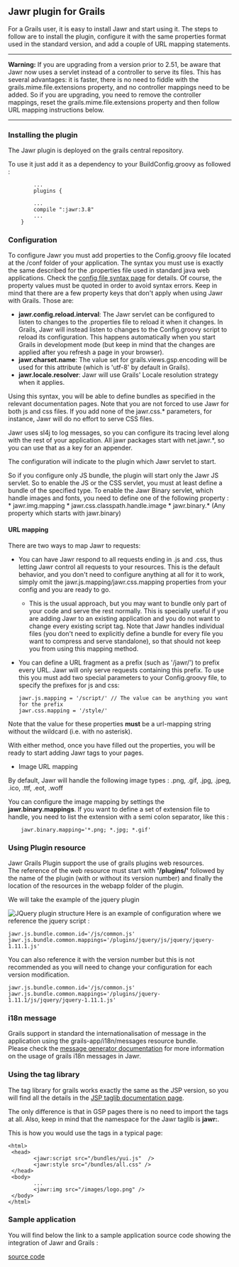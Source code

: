 Jawr plugin for Grails
----------------------

For a Grails user, it is easy to install Jawr and start using it. The
steps to follow are to install the plugin, configure it with the same
properties format used in the standard version, and add a couple of URL
mapping statements.

------------------------------------------------------------------------

**Warning:** If you are upgrading from a version prior to 2.51, be aware
that Jawr now uses a servlet instead of a controller to serve its files.
This has several advantages: it is faster, there is no need to fiddle
with the grails.mime.file.extensions property, and no controller
mappings need to be added. So if you are upgrading, you need to remove
the controller mappings, reset the grails.mime.file.extensions property
and then follow URL mapping instructions below.

------------------------------------------------------------------------

### Installing the plugin

The Jawr plugin is deployed on the grails central repository.

To use it just add it as a dependency to your BuildConfig.groovy as
followed :

            
            ...
            plugins {
            
            ...
            compile ":jawr:3.8"
            ...
        }


### Configuration

To configure Jawr you must add properties to the Config.groovy file
located at the /conf folder of your application. The syntax you must use
is exactly the same described for the .properties file used in standard
java web applications. Check the [config file syntax
page](../docs/descriptor_syntax.html) for details. Of course, the
property values must be quoted in order to avoid syntax errors. Keep in
mind that there are a few property keys that don't apply when using Jawr
with Grails. Those are:

-   **jawr.config.reload.interval**: The Jawr servlet can be configured
    to listen to changes to the .properties file to reload it when
    it changes. In Grails, Jawr will instead listen to changes to the
    Config.groovy script to reload its configuration. This happens
    automatically when you start Grails in development mode (but keep in
    mind that the changes are applied after you refresh a page in
    your browser).
-   **jawr.charset.name**: The value set for grails.views.gsp.encoding
    will be used for this attribute (which is 'utf-8' by default
    in Grails).
-   **jawr.locale.resolver**: Jawr will use Grails' Locale resolution
    strategy when it applies.

Using this syntax, you will be able to define bundles as specified in
the relevant documentation pages. Note that you are not forced to use
Jawr for both js and css files. If you add none of the jawr.css.\*
parameters, for instance, Jawr will do no effort to serve CSS files.

Jawr uses sl4j to log messages, so you can configure its tracing level
along with the rest of your application. All jawr packages start with
net.jawr.\*, so you can use that as a key for an appender.

The configuration will indicate to the plugin which Jawr servlet to
start.

So if you configure only JS bundle, the plugin will start only the Jawr
JS servlet. So to enable the JS or the CSS servlet, you must at least
define a bundle of the specified type. To enable the Jawr Binary
servlet, which handle images and fonts, you need to define one of the
following property : \* jawr.img.mapping \*
jawr.css.classpath.handle.image \* jawr.binary.\* (Any property which
starts with jawr.binary)


#### URL mapping

There are two ways to map Jawr to requests:

-   You can have Jawr respond to all requests ending in .js and .css,
    thus letting Jawr control all requests to your resources. This is
    the default behavior, and you don't need to configure anything at
    all for it to work, simply omit the jawr.js.mapping/jawr.css.mapping
    properties from your config and you are ready to go.
    -   This is the usual approach, but you may want to bundle only part
        of your code and serve the rest normally. This is specially
        useful if you are adding Jawr to an existing application and you
        do not want to change every existing script tag. Note that Jawr
        handles individual files (you don't need to explicitly define a
        bundle for every file you want to compress and serve
        standalone), so that should not keep you from using this
        mapping method.
-   You can define a URL fragment as a prefix (such as '/jawr/') to
    prefix every URL. Jawr will only serve requests containing
    this prefix. To use this you must add two special parameters to your
    Config.groovy file, to specify the prefixes for js and css:

        jawr.js.mapping = '/script/' // The value can be anything you want for the prefix
        jawr.css.mapping = '/style/'


   Note that the value for these properties **must** be a url-mapping
    string without the wildcard (i.e. with no asterisk).

   With either method, once you have filled out the properties, you
    will be ready to start adding Jawr tags to your pages.

-   Image URL mapping

   By default, Jawr will handle the following image types : .png, .gif,
    .jpg, .jpeg, .ico, .ttf, .eot, .woff

   You can configure the image mapping by settings the
    **jawr.binary.mappings**. If you want to define a set of extension
    file to handle, you need to list the extension with a semi colon
    separator, like this :


        jawr.binary.mapping='*.png; *.jpg; *.gif'


### Using Plugin resource

Jawr Grails Plugin support the use of grails plugins web resources.  
The reference of the web resource must start with **'/plugins/'**
followed by the name of the plugin (with or without its version number)
and finally the location of the resources in the webapp folder of the plugin.

We will take the example of the jquery plugin

![JQuery plugin structure](../images/grails/pluginStructure.png)
Here is an example of configuration where we reference the jquery script :


    jawr.js.bundle.common.id='/js/common.js'
    jawr.js.bundle.common.mappings='/plugins/jquery/js/jquery/jquery-1.11.1.js'


You can also reference it with the version number but this is not
recommended as you will need to change your configuration for each
version modification.


    jawr.js.bundle.common.id='/js/common.js'
    jawr.js.bundle.common.mappings='/plugins/jquery-1.11.1/js/jquery/jquery-1.11.1.js'

### i18n message

Grails support in standard the internationalisation of message in the
application using the grails-app/i18n/messages resource bundle.  
Please check the [message generator documentation](../docs/messages_gen.html) for more information on the usage of grails i18n messages in Jawr.


### Using the tag library

The tag library for grails works exactly the same as the JSP version, so
you will find all the details in the [JSP taglib documentation page](../docs/taglibs.html).

The only difference is that in GSP pages there is no need to import the
tags at all. Also, keep in mind that the namespace for the Jawr taglib
is **jawr:**.

This is how you would use the tags in a typical page:


    <html>
     <head>
            <jawr:script src="/bundles/yui.js"  />
            <jawr:style src="/bundles/all.css" />
     </head>
     <body>
            ...
            <jawr:img src="/images/logo.png" />
     </body>
    </html>


### Sample application

You will find below the link to a sample application source code showing
the integration of Jawr and Grails :

[source code](https://github.com/ic3fox/jawr-grails/tree/master/jawr-grails-sample)

